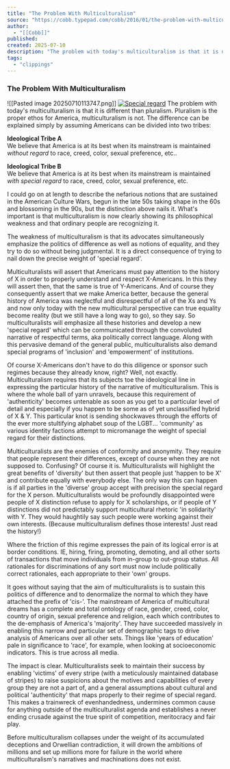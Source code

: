 ```yaml
---
title: "The Problem With Multiculturalism"
source: "https://cobb.typepad.com/cobb/2016/01/the-problem-with-multiculturalism.html"
author:
  - "[[Cobb]]"
published:
created: 2025-07-10
description: "The problem with today's multiculturalism is that it is different than pluralism. Pluralism is the proper ethos for America, multiculturalism is not. The difference can be explained simply by assuming Americans can be divided into two tribes: Ideological Tribe A..."
tags:
  - "clippings"
---
```


### The Problem With Multiculturalism
![[Pasted image 20250710113747.png]]
[![Special regard](https://cobb.typepad.com/.a/6a00d834515ae969e201b7c80891f7970b-320wi "Special regard")](https://cobb.typepad.com/.a/6a00d834515ae969e201b7c80891f7970b-pi) The problem with today's multiculturalism is that it is different than pluralism. Pluralism is the proper ethos for America, multiculturalism is not. The difference can be explained simply by assuming Americans can be divided into two tribes:

**Ideological Tribe A**  
We believe that America is at its best when its mainstream is maintained *without regard* to race, creed, color, sexual preference, etc..

**Ideological Tribe B**  
We believe that America is at its best when its mainstream is maintained *with special regard* to race, creed, color, sexual preference, etc.

I could go on at length to describe the nefarious notions that are sustained in the American Culture Wars, begun in the late 50s taking shape in the 60s and blossoming in the 90s, but the distinction above nails it. What's important is that multiculturalism is now clearly showing its philosophical weakness and that ordinary people are recognizing it.

The weakness of multiculturalism is that its advocates simultaneously emphasize the politics of difference as well as notions of equality, and they try to do so without being judgmental. It is a direct consequence of trying to nail down the precise weight of 'special regard'.

Multiculturalists will assert that Americans must pay attention to the history of X in order to properly understand and respect X-Americans. In this they will assert then, that the same is true of Y-Americans. And of course they consequently assert that we make America better, because the general history of America was neglectful and disrespectful of all of the Xs and Ys and now only today with the new multicultural perspective can true equality become reality (but we still have a long way to go), so they say. So multiculturalists will emphasize all these histories and develop a new 'special regard' which can be communicated through the convoluted narrative of respectful terms, aka politically correct language. Along with this pervasive demand of the general public, multiculturalists also demand special programs of 'inclusion' and 'empowerment' of institutions.

Of course X-Americans don't have to do this diligence or sponsor such regimes because they already know, right? Well, not exactly. Multiculturalism requires that its subjects toe the ideological line in expressing the particular history of the narrative of multiculturalism. This is where the whole ball of yarn unravels, because this requirement of 'authenticity' becomes untenable as soon as you get to a particular level of detail and especially if you happen to be some as of yet unclassified hybrid of X & Y. This particular knot is sending shockwaves through the efforts of the ever more stultifying alphabet soup of the LGBT... 'community' as various identity factions attempt to micromanage the weight of special regard for their distinctions.

Multiculturalists are the enemies of conformity and anonymity. They require that people represent their differences, except of course when they are not supposed to. Confusing? Of course it is. Multiculturalists will highlight the great benefits of 'diversity' but then assert that people just 'happen to be X' and contribute equally with everybody else. The only way this can happen is if all parties in the 'diverse' group accept with precision the special regard for the X person. Multiculturalists would be profoundly disappointed were people of X distinction refuse to apply for X scholarships, or if people of Y distinctions did not predictably support multicultural rhetoric 'in solidarity' with Y. They would haughtily say such people were working against their own interests. (Because multiculturalism defines those interests! Just read the history!)

Where the friction of this regime expresses the pain of its logical error is at border conditions. IE, hiring, firing, promoting, demoting, and all other sorts of transactions that move individuals from in-group to out-group status. All rationales for discriminations of any sort must now include politically correct rationales, each appropriate to their 'own' groups.

It goes without saying that the aim of multiculturalists is to sustain this politics of difference and to denormalize the normal to which they have attached the prefix of 'cis-'. The mainstream of America of multicultural dreams has a complete and total ontology of race, gender, creed, color, country of origin, sexual preference and religion, each which contributes to the de-emphasis of America's 'majority'. They have succeeded massively in enabling this narrow and particular set of demographic tags to drive analysis of Americans over all other sets. Things like 'years of education' pale in significance to 'race', for example, when looking at socioeconomic indicators. This is true across all media.

The impact is clear. Multiculturalists seek to maintain their success by enabling 'victims' of every stripe (with a meticulously maintained database of stripes) to raise suspicions about the motives and capabilities of every group they are not a part of, and a general assumptions about cultural and political 'authenticity' that maps properly to their regime of special regard. This makes a trainwreck of evenhandedness, undermines common cause for anything outside of the multiculturalist agenda and establishes a never ending crusade against the true spirit of competition, meritocracy and fair play.

Before multiculturalism collapses under the weight of its accumulated deceptions and Orwellian contradiction, it will drown the ambitions of millions and set up millions more for failure in the world where multiculturalism's narratives and machinations does not exist.